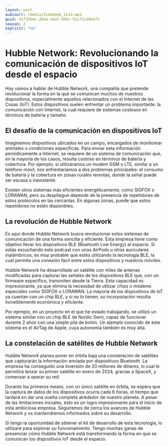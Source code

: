 ```yaml
---
layout: post
audiourl: /media/VidaGeek_2x14.mp3
guid: 41f25b4c-2bda-4aa7-956c-51cf1cd6b472
season: 2
explicit: "no"
---
```

# Hubble Network: Revolucionando la comunicación de dispositivos IoT desde el espacio

Hoy vamos a hablar de Hubble Network, una compañía que pretende revolucionar la forma en la que se comunican muchos de nuestros dispositivos, especialmente aquellos relacionados con el Internet de las Cosas (IoT). Estos dispositivos suelen enfrentar un problema importante: la comunicación con Internet, la cual requiere de sistemas costosos en términos de batería y tamaño.

## El desafío de la comunicación en dispositivos IoT

Imaginemos dispositivos ubicados en un campo, encargados de monitorear animales o condiciones específicas. Para enviar esta información periódicamente a Internet, se requiere de un sistema de comunicación que, en la mayoría de los casos, resulta costoso en términos de batería y cobertura. Por ejemplo, si utilizáramos un modem GSM o LTE, similar a un teléfono móvil, nos enfrentaríamos a dos problemas principales: el consumo de batería y la cobertura en zonas rurales remotas, donde la señal puede ser escasa o inexistente.

Existen otros sistemas más eficientes energéticamente, como SIGFOX o LORAWAN, pero su despliegue depende de la presencia de repetidores de estos protocolos en las cercanías. En algunas zonas, puede que estos repetidores no estén disponibles.

## La revolución de Hubble Network

Es aquí donde Hubble Network busca revolucionar estos sistemas de comunicación de una forma sencilla y eficiente. Esta empresa tiene como objetivo llevar los dispositivos BLE (Bluetooth Low Energy) al espacio. Si estás escuchando este podcast con unos AirPods u otros auriculares inalámbricos, es muy probable que estés utilizando la tecnología BLE, la cual permite una conexión fácil entre estos dispositivos y nuestros móviles.

Hubble Network ha desarrollado un satélite con miles de antenas modificadas para capturar las señales de los dispositivos BLE que, con un firmware específico, transmiten desde la Tierra. Esta capacidad es impresionante, ya que elimina la necesidad de utilizar chips o módems especiales como SIGFOX o LORAWAN. La mayoría de los dispositivos de IoT ya cuentan con un chip BLE, y si no lo tienen, su incorporación resulta increíblemente económica y eficiente.

Por ejemplo, en un proyecto en el que he estado trabajando, se utilizó un sistema similar con un chip BLE de Nordic Semi, capaz de funcionar durante 2 años con una simple pila de botón. Un ejemplo conocido de este sistema es el AirTag de Apple, cuya autonomía también es muy alta.

## La constelación de satélites de Hubble Network

Hubble Network planea poner en órbita baja una constelación de satélites que capturarán la información enviada por dispositivos Bluetooth. La empresa ha conseguido una inversión de 20 millones de dólares, lo cual le permitirá lanzar su primer satélite en enero de 2024, gracias a SpaceX, y comenzar a operar su red.

Durante los primeros meses, con un único satélite en órbita, se espera que la captura de datos de los dispositivos ocurra cada 6 horas, el tiempo que tardará en dar una vuelta completa alrededor de nuestro planeta. A pesar de las limitaciones iniciales, esto es un logro impresionante para el inicio de esta ambiciosa empresa. Seguiremos de cerca los avances de Hubble Network y os mantendremos informados sobre su desarrollo.

Si tengo la oportunidad de obtener el kit de desarrollo de esta tecnología, lo utilizaré para explorar su funcionamiento. Tengo muchas ganas de presenciar cómo Hubble Network está transformando la forma en que se comunican los dispositivos IoT desde el espacio.